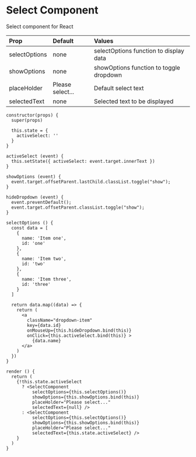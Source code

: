 
# Select Component

Select component for React

| Prop          | Default          | Values                                  |
| :------------ |:---------------- | :-------------------------------------- |
| selectOptions | none             | selectOptions function to display data  |
| showOptions   | none             | showOptions function to toggle dropdown |
| placeHolder   | Please select... | Default select text                     |
| selectedText  | none             | Selected text to be displayed           |

```
constructor(props) {
  super(props)

  this.state = {
    activeSelect: ''
  }
}

activeSelect (event) {
  this.setState({ activeSelect: event.target.innerText })
}

showOptions (event) {
  event.target.offsetParent.lastChild.classList.toggle("show");
}

hideDropdown (event) {
  event.preventDefault();
  event.target.offsetParent.classList.toggle("show");
}

selectOptions () {
  const data = [
    {
      name: 'Item one',
      id: 'one'
    },
    {
      name: 'Item two',
      id: 'two'
    },
    {
      name: 'Item three',
      id: 'three'
    }
  ]

  return data.map((data) => {
    return (
      <a
        className="dropdown-item"
        key={data.id}
        onMouseUp={this.hideDropdown.bind(this)}
        onClick={this.activeSelect.bind(this)} >
          {data.name}
      </a>
    )
  })
}

render () {
  return (
    {!this.state.activeSelect
      ? <SelectComponent
          selectOptions={this.selectOptions()}
          showOptions={this.showOptions.bind(this)}
          placeHolder="Please select..."
          selectedText={null} />
      : <SelectComponent
          selectOptions={this.selectOptions()}
          showOptions={this.showOptions.bind(this)}
          placeHolder="Please select..."
          selectedText={this.state.activeSelect} />
    }
  )
}
```